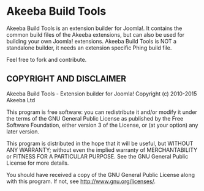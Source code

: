 # Akeeba Build Tools
Akeeba Build Tools is an extension builder for Joomla!. It contains the common build files of the Akeeba extensions, but can also be used for building your own Joomla! extensions. Akeeba Build Tools is NOT a standalone builder, it needs an extension specific Phing build file.

Feel free to fork and contribute.

## COPYRIGHT AND DISCLAIMER
Akeeba Build Tools - Extension builder for Joomla!
Copyright (c) 2010-2015 Akeeba Ltd

This program is free software: you can redistribute it and/or modify
it under the terms of the GNU General Public License as published by
the Free Software Foundation, either version 3 of the License, or
(at your option) any later version.

This program is distributed in the hope that it will be useful,
but WITHOUT ANY WARRANTY; without even the implied warranty of
MERCHANTABILITY or FITNESS FOR A PARTICULAR PURPOSE.  See the
GNU General Public License for more details.

You should have received a copy of the GNU General Public License
along with this program. If not, see <http://www.gnu.org/licenses/>.